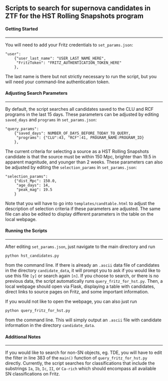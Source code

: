 ## Scripts to search for supernova candidates in ZTF for the HST Rolling Snapshots program

#### Getting Started
---
You will need to add your Fritz credentials to `set_params.json`:
```
"user":
    {"user_last_name": "USER_LAST_NAME_HERE",
     "FritzToken": "FRITZ_AUTHENTICATION_TOKEN_HERE"
    },
```
The last name is there but not strictly necessary to run the script, but you will need your command-line authentication token.

#### Adjusting Search Parameters
---
By default, the script searches all candidates saved to the CLU and RCF programs in the last 15 days. These parameters can be adjusted by editing `saved_days` and `programs` in `set_params.json`:
```
"query_params":
    {"saved_days": NUMBER_OF_DAYS_BEFORE_TODAY_TO_QUERY,
     "programs": {"CLU":43, "RCF":41, PROGRAM_NAME:PROGRAM_ID}
    },
```
The current criteria for selecting a source as a HST Rolling Snapshots candidate is that the source must be within 150 Mpc, brighter than 19.5 in apparent magnitude, and younger than 2 weeks. These parameters can also be adjusted by editing the `selection_params` in `set_params.json`:
```
"selection_params":
    {"dist_Mpc": 150.0,
     "age_days": 14,
     "peak_mag": 19.5
    }
```
Note that you will have to go into `templates/candtable.html` to adjust the description of selection criteria if these parameters are adjusted. The same file can also be edited to display different parameters in the table on the local webpage.

#### Running the Scripts
---
After editing `set_params.json`, just navigate to the main directory and run 
```
python hst_candidates.py
```
from the command line. If there is already an `.ascii` data file of candidates in the directory `candidate_data`, it will prompt you to ask if you would like to use this file `[y]` or search again `[n]`. If you choose to search, or there is no previous data, the script automatically runs `query_fritz_for_hst.py`. Then, a local webpage should open via Flask, displaying a table with candidates, direct links to source pages on Fritz, and some important information.

If you would not like to open the webpage, you can also just run
```
python query_fritz_for_hst.py
```
from the command line. This will simply output an `.ascii` file with candidate information in the directory `candidate_data`.

#### Additional Notes
---
If you would like to search for non-SN objects, eg. TDE, you will have to edit the filter in line 383 of the `main()` function of `query_fritz_for_hst.py` directly. Currently, the script searches for classifications that include the substrings `Ia`, `Ib`, `Ic`, `II`, or `Ca-rich` which should encompass all available SN classifications on Fritz.
